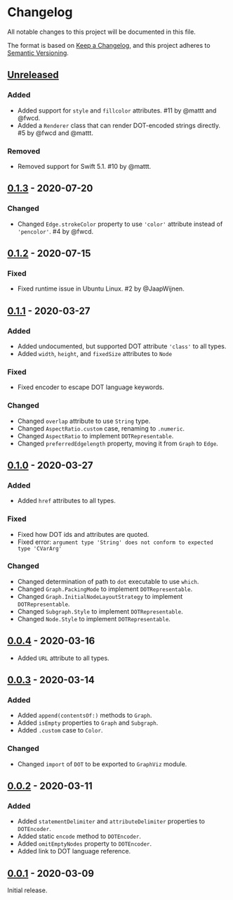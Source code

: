 # Changelog

All notable changes to this project will be documented in this file.

The format is based on [Keep a Changelog](https://keepachangelog.com/en/1.0.0/),
and this project adheres to [Semantic Versioning](https://semver.org/spec/v2.0.0.html).

## [Unreleased]

### Added

- Added support for `style` and `fillcolor` attributes.
  #11 by @mattt and @fwcd.
- Added a `Renderer` class that can render DOT-encoded strings directly.
  #5 by @fwcd and @mattt.

### Removed

- Removed support for Swift 5.1.
  #10 by @mattt.

## [0.1.3] - 2020-07-20

### Changed

- Changed `Edge.strokeColor` property
  to use `'color'` attribute instead of `'pencolor'`.
  #4 by @fwcd.

## [0.1.2] - 2020-07-15

### Fixed

- Fixed runtime issue in Ubuntu Linux.
  #2 by @JaapWijnen.

## [0.1.1] - 2020-03-27

### Added

- Added undocumented, but supported DOT attribute `'class'` to all types.
- Added `width`, `height`, and `fixedSize` attributes to `Node`

### Fixed

- Fixed encoder to escape DOT language keywords.

### Changed

- Changed `overlap` attribute to use `String` type.
- Changed `AspectRatio.custom` case, renaming to `.numeric`.
- Changed `AspectRatio` to implement `DOTRepresentable`.
- Changed `preferredEdgelength` property, moving it from `Graph` to `Edge`.

## [0.1.0] - 2020-03-27

### Added

- Added `href` attributes to all types.

### Fixed

- Fixed how DOT ids and attributes are quoted.
- Fixed error: `argument type 'String' does not conform to expected type 'CVarArg'`

### Changed

- Changed determination of path to `dot` executable to use `which`.
- Changed `Graph.PackingMode` to implement `DOTRepresentable`.
- Changed `Graph.InitialNodeLayoutStrategy` to implement `DOTRepresentable`.
- Changed `Subgraph.Style` to implement `DOTRepresentable`.
- Changed `Node.Style` to implement `DOTRepresentable`.

## [0.0.4] - 2020-03-16

- Added `URL` attribute to all types.

## [0.0.3] - 2020-03-14

### Added

- Added `append(contentsOf:)` methods to `Graph`.
- Added `isEmpty` properties to `Graph` and `Subgraph`.
- Added `.custom` case to `Color`.

### Changed

- Changed `import` of `DOT` to be exported to `GraphViz` module.

## [0.0.2] - 2020-03-11

### Added

- Added `statementDelimiter` and `attributeDelimiter` properties to `DOTEncoder`.
- Added static `encode` method to `DOTEncoder`.
- Added `omitEmptyNodes` property to `DOTEncoder`.
- Added link to DOT language reference.

## [0.0.1] - 2020-03-09

Initial release.

[unreleased]: https://github.com/SwiftDocOrg/GraphViz/compare/0.1.3...master
[0.1.3]: https://github.com/SwiftDocOrg/GraphViz/releases/tag/0.1.3
[0.1.2]: https://github.com/SwiftDocOrg/GraphViz/releases/tag/0.1.2
[0.1.1]: https://github.com/SwiftDocOrg/GraphViz/releases/tag/0.1.1
[0.1.0]: https://github.com/SwiftDocOrg/GraphViz/releases/tag/0.1.0
[0.0.4]: https://github.com/SwiftDocOrg/GraphViz/releases/tag/0.0.4
[0.0.3]: https://github.com/SwiftDocOrg/GraphViz/releases/tag/0.0.3
[0.0.2]: https://github.com/SwiftDocOrg/GraphViz/releases/tag/0.0.2
[0.0.1]: https://github.com/SwiftDocOrg/GraphViz/releases/tag/0.0.1
